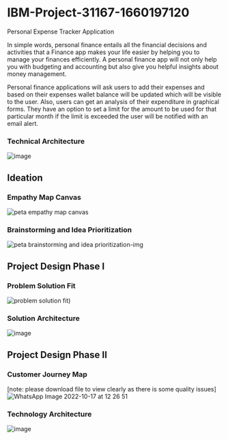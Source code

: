 # IBM-Project-31167-1660197120
Personal Expense Tracker Application


In simple words, personal finance entails all the financial decisions and activities that a Finance app makes your life easier by helping you to manage your finances efficiently. A personal finance app will not only help you with budgeting and accounting but also give you helpful insights about money management.

Personal finance applications will ask users to add their expenses and based on their expenses wallet balance will be updated which will be visible to the user.  Also, users can get an analysis of their expenditure in graphical forms. They have an option to set a limit for the amount to be used for that particular month if the limit is exceeded the user will be notified with an email alert.

### Technical Architecture
![image](https://user-images.githubusercontent.com/69385943/195766284-5c376a08-ebfb-45d1-a52b-7ffd4d22350b.png)

## Ideation

### Empathy Map Canvas
![peta empathy map canvas](https://user-images.githubusercontent.com/69385943/196038102-98a9ffae-b320-4077-8522-b1731547c03b.png)

### Brainstorming and Idea Prioritization
![peta brainstorming and idea prioritization-img](https://user-images.githubusercontent.com/69385943/196038151-f68a5c8b-786e-481f-945e-910cd8d70a47.png)

## Project Design Phase I

### Problem Solution Fit
![problem solution fit](https://user-images.githubusercontent.com/85453650/202851686-17f7f76c-a995-4ccb-bb96-440741a2fed5.jpg))

### Solution Architecture
![image](https://user-images.githubusercontent.com/85453650/202851781-1424c412-6408-4d3b-bc48-3a90f970718c.png)

## Project Design Phase II

### Customer Journey Map 
[note: please download file to view clearly as there is some quality issues]
![WhatsApp Image 2022-10-17 at 12 26 51](https://user-images.githubusercontent.com/69385943/196110775-754e635e-cf7b-42fd-b879-5ec248f8b014.jpg)

### Technology Architecture
![image](https://user-images.githubusercontent.com/85453650/202851805-b8c44855-6961-487f-a090-6f2740596593.png)
